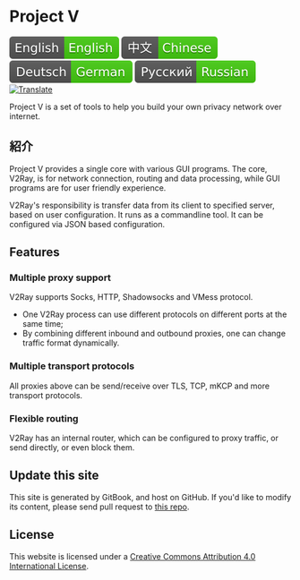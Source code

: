 # Project V

[![English](resources/english.svg)](https://www.v2ray.com/en/) [![Chinese](resources/chinese.svg)](https://www.v2ray.com/) [![German](resources/german.svg)](https://www.v2ray.com/de/) [![Russian](resources/russian.svg)](https://www.v2ray.com/ru/) [![Translate](resources/lang.svg)](https://crowdin.com/project/v2ray)

Project V is a set of tools to help you build your own privacy network over internet.

## 紹介

Project V provides a single core with various GUI programs. The core, V2Ray, is for network connection, routing and data processing, while GUI programs are for user friendly experience.

V2Ray's responsibility is transfer data from its client to specified server, based on user configuration. It runs as a commandline tool. It can be configured via JSON based configuration.

## Features

### Multiple proxy support

V2Ray supports Socks, HTTP, Shadowsocks and VMess protocol.

* One V2Ray process can use different protocols on different ports at the same time;
* By combining different inbound and outbound proxies, one can change traffic format dynamically.

### Multiple transport protocols

All proxies above can be send/receive over TLS, TCP, mKCP and more transport protocols.

### Flexible routing

V2Ray has an internal router, which can be configured to proxy traffic, or send directly, or even block them.

## Update this site

This site is generated by GitBook, and host on GitHub. If you'd like to modify its content, please send pull request to [this repo](https://github.com/v2ray/manual).

## License

This website is licensed under a [Creative Commons Attribution 4.0 International License](https://creativecommons.org/licenses/by/4.0/).